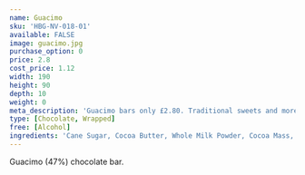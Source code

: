 ```yaml
---
name: Guacimo
sku: 'HBG-NV-018-01'
available: FALSE
image: guacimo.jpg
purchase_option: 0
price: 2.8
cost_price: 1.12
width: 190
height: 90
depth: 10
weight: 0
meta_description: 'Guacimo bars only £2.80. Traditional sweets and more at Humbugs Confectionery Store. Specialists in satisfying your sweet tooth!'
type: [Chocolate, Wrapped]
free: [Alcohol]
ingredients: 'Cane Sugar, Cocoa Butter, Whole Milk Powder, Cocoa Mass, Cocoa Solids 47%, Milk Solids 18%'
---
```

Guacimo (47%) chocolate bar.